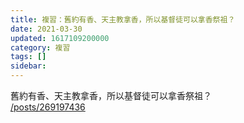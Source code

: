 ```yaml
---
title: 複習：舊約有香、天主教拿香，所以基督徒可以拿香祭祖？
date: 2021-03-30
updated: 1617109200000
category: 複習
tags: []
sidebar: 
---
```


<p>舊約有香、天主教拿香，所以基督徒可以拿香祭祖？<br/>
<a href="/posts/269197436" target="_blank">/posts/269197436</a></p>
<p> </p>
